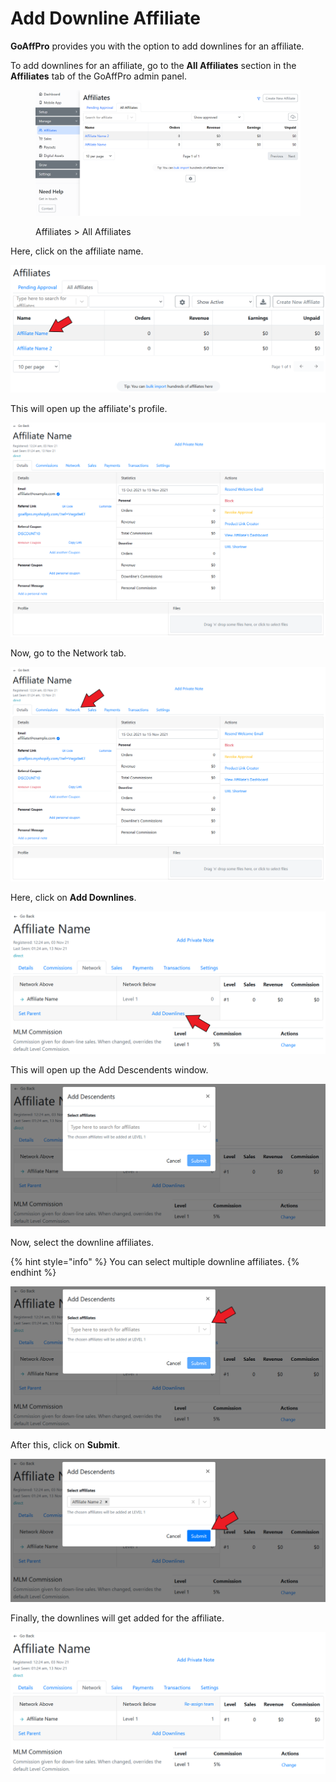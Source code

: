 # Add Downline Affiliate

**GoAffPro** provides you with the option to add downlines for an affiliate.&#x20;

To add downlines for an affiliate, go to the **All Affiliates** section in the **Affiliates** tab of the GoAffPro admin panel.

<figure><img src="../../.gitbook/assets/image (99).png" alt=""><figcaption><p>Affiliates > All Affiliates</p></figcaption></figure>

Here, click on the affiliate name.

![Click on the affiliate name](<../../.gitbook/assets/image (1782).png>)

This will open up the affiliate's profile.

![Affiliate Profile](<../../.gitbook/assets/image (1314).png>)

Now, go to the Network tab.

![Network](<../../.gitbook/assets/image (1832).png>)

Here, click on **Add Downlines**.&#x20;

![Click on Add Downlines](<../../.gitbook/assets/image (568).png>)

This will open up the Add Descendents window.

![Add Descendents](<../../.gitbook/assets/image (2032).png>)

Now, select the downline affiliates.&#x20;

{% hint style="info" %}
You can select multiple downline affiliates.&#x20;
{% endhint %}

![Select downline affiliates](<../../.gitbook/assets/image (1580).png>)

After this, click on **Submit**.

![Click on Submit](<../../.gitbook/assets/image (1207).png>)

Finally, the downlines will get added for the affiliate.&#x20;

![](<../../.gitbook/assets/image (2920).png>)
